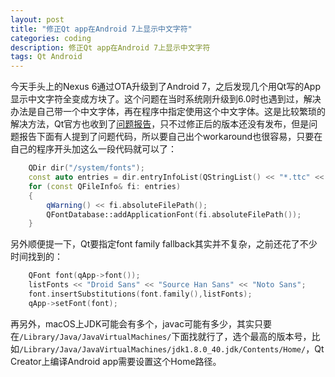 ```yaml
---
layout: post
title: "修正Qt app在Android 7上显示中文字符"
categories: coding
description: 修正Qt app在Android 7上显示中文字符
tags: Qt Android
---
```

今天手头上的Nexus 6通过OTA升级到了Android 7，之后发现几个用Qt写的App显示中文字符全变成方块了。这个问题在当时系统刚升级到6.0时也遇到过，解决办法是自己带一个中文字体，再在程序中指定使用这个中文字体。这是比较繁琐的解决方法，Qt官方也收到了[问题报告](https://bugreport.qt.io/browse/QTBUG-53511)，只不过修正后的版本还没有发布，但是问题报告下面有人提到了问题代码，所以要自己出个workaround也很容易，只要在自己的程序开头加这么一段代码就可以了：

```cpp
    QDir dir("/system/fonts");
    const auto entries = dir.entryInfoList(QStringList() << "*.ttc" << "*.ttf" << "*.otf", QDir::Files);
    for (const QFileInfo& fi: entries)
    {
        qWarning() << fi.absoluteFilePath();
        QFontDatabase::addApplicationFont(fi.absoluteFilePath());
    }
```

另外顺便提一下，Qt要指定font family fallback其实并不复杂，之前还花了不少时间找到的：

```cpp
    QFont font(qApp->font());
    listFonts << "Droid Sans" << "Source Han Sans" << "Noto Sans";
    font.insertSubstitutions(font.family(),listFonts);
    qApp->setFont(font);
```

再另外，macOS上JDK可能会有多个，javac可能有多少，其实只要在`/Library/Java/JavaVirtualMachines/`下面找就行了，选个最高的版本号，比如`/Library/Java/JavaVirtualMachines/jdk1.8.0_40.jdk/Contents/Home/`，Qt Creator上编译Android app需要设置这个Home路径。